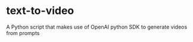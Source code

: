 # text-to-video
A Python script that makes use of OpenAI python SDK to generate videos from prompts
